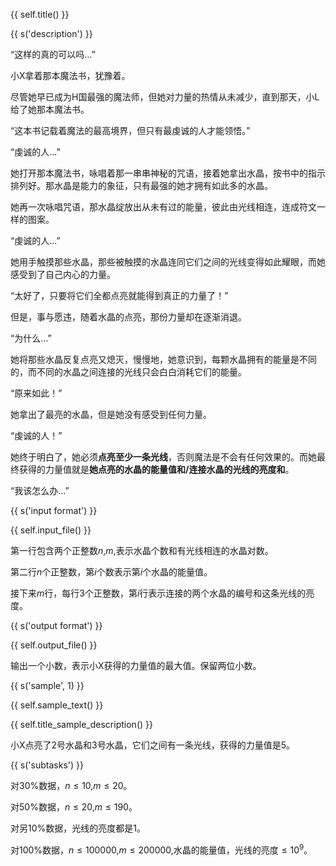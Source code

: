 {{ self.title() }}

{{ s('description') }}

“这样的真的可以吗...”

小X拿着那本魔法书，犹豫着。

尽管她早已成为H国最强的魔法师，但她对力量的热情从未减少，直到那天，小L给了她那本魔法书。

“这本书记载着魔法的最高境界，但只有最虔诚的人才能领悟。”

“虔诚的人...”

她打开那本魔法书，咏唱着那一串串神秘的咒语，接着她拿出水晶，按书中的指示排列好。那水晶是能力的象征，只有最强的她才拥有如此多的水晶。

她再一次咏唱咒语，那水晶绽放出从未有过的能量，彼此由光线相连，连成符文一样的图案。

“虔诚的人...”

她用手触摸那些水晶，那些被触摸的水晶连同它们之间的光线变得如此耀眼，而她感受到了自己内心的力量。

“太好了，只要将它们全都点亮就能得到真正的力量了！”

但是，事与愿违，随着水晶的点亮，那份力量却在逐渐消退。

“为什么...”

她将那些水晶反复点亮又熄灭，慢慢地，她意识到，每颗水晶拥有的能量是不同的，而不同的水晶之间连接的光线只会白白消耗它们的能量。

“原来如此！”

她拿出了最亮的水晶，但是她没有感受到任何力量。

“虔诚的人！”

她终于明白了，她必须**点亮至少一条光线**，否则魔法是不会有任何效果的。而她最终获得的力量值就是**她点亮的水晶的能量值和/连接水晶的光线的亮度和**。

“我该怎么办...”

{{ s('input format') }}

{{ self.input_file() }}

第一行包含两个正整数$n$,$m$,表示水晶个数和有光线相连的水晶对数。

第二行$n$个正整数，第$i$个数表示第$i$个水晶的能量值。

接下来$m$行，每行3个正整数，第$i$行表示连接的两个水晶的编号和这条光线的亮度。

{{ s('output format') }}

{{ self.output_file() }}

输出一个小数，表示小X获得的力量值的最大值。保留两位小数。

{{ s('sample', 1) }}

{{ self.sample_text() }}

{{ self.title_sample_description() }}

小X点亮了2号水晶和3号水晶，它们之间有一条光线，获得的力量值是5。

{{ s('subtasks') }}

对30%数据，$n\le 10$,$m\le 20$。

对50%数据，$n\le 20$,$m\le 190$。

对另10%数据，光线的亮度都是1。

对100%数据，$n\le 100000$,$m\le 200000$,水晶的能量值，光线的亮度$\le 10^9$。
